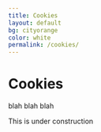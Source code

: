 ```yaml
---
title: Cookies
layout: default
bg: cityorange
color: white
permalink: /cookies/
---
```


# Cookies

blah blah blah

This is under construction
